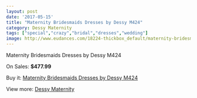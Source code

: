 ```yaml
---
layout: post
date: '2017-05-15'
title: "Maternity Bridesmaids Dresses by Dessy M424"
category: Dessy Maternity
tags: ["special","crazy","bridal","dresses","wedding"]
image: http://www.eudances.com/18224-thickbox_default/maternity-bridesmaids-dresses-by-dessy-m424.jpg
---
```

Maternity Bridesmaids Dresses by Dessy M424

On Sales: **$477.99**
<a href="https://www.eudances.com/en/dessy-maternity/5332-maternity-bridesmaids-dresses-by-dessy-m424.html"><amp-img layout="responsive" width="600" height="600" src="//www.eudances.com/18224-thickbox_default/maternity-bridesmaids-dresses-by-dessy-m424.jpg" alt="Maternity Bridesmaids Dresses by Dessy M424 0" /></a>
<a href="https://www.eudances.com/en/dessy-maternity/5332-maternity-bridesmaids-dresses-by-dessy-m424.html"><amp-img layout="responsive" width="600" height="600" src="//www.eudances.com/18225-thickbox_default/maternity-bridesmaids-dresses-by-dessy-m424.jpg" alt="Maternity Bridesmaids Dresses by Dessy M424 1" /></a>

Buy it: [Maternity Bridesmaids Dresses by Dessy M424](https://www.eudances.com/en/dessy-maternity/5332-maternity-bridesmaids-dresses-by-dessy-m424.html "Maternity Bridesmaids Dresses by Dessy M424")

View more: [Dessy Maternity](https://www.eudances.com/en/95-dessy-maternity "Dessy Maternity")